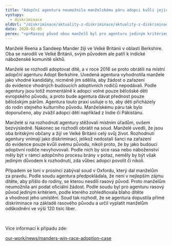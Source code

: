 ```yaml
---
title: "Adopční agentura neumožnila manželskému páru adopci kvůli jejich rasovému původu. Podle soudu došlo k diskriminaci"
vystupy:
  - diskriminace
oldUrl: "/diskriminace/aktuality-z-diskriminace/aktuality-z-diskriminace-2020/adopcni-agentura-neumoznila-manzelskemu-paru-adopci-kvuli-jejich-rasovemu-puvodu-podle-sou/"
date: 2020-02-05
perex: "<p>Rasový původ obou manželů byl pro agenturu jediným kritériem k odmítnutí adopce, což bylo podle britského soudu diskriminační.</p>"
---
```


<!-- imported from the old website -->

<p>Manželé Reena a Sandeep Mander žijí ve Velké Británii v oblasti Berkshire. Oba se narodili ve Velké Británii, svým původem ale patří k indické náboženské komunitě sikhů. </p> <p>Manželé se rozhodli adoptovat dítě, a v roce 2016 se proto obrátili na místní adopční agenturu Adopt Berkshire. Uvedená agentura vyhodnotila manžele jako vhodné kandidáty, nicméně jim sdělila, aby žádost o zařazení do evidence vhodných budoucích adoptivních rodičů nepodávali. Podle agentury jsou totiž momentálně k adopci volné pouze bělošské děti evropského původu, a proto bude agentura dávat přednost pouze bělošským párům. Agentura touto praxí usiluje o to, aby děti přicházely do rodin stejného kulturního původu. Manželskému páru tak bylo doporučeno, aby zvážil adopci dětí například z Indie či Pákistánu. </p> <p>Manželé si na rozhodnutí agentury stěžovali místním úřadům, ovšem bezvýsledně. Nakonec se rozhodli obrátit na soud. Manželé uvedli, že jsou oba britskými občany a žijí ve Velké Británii celý svůj život. Rozhodnutí agentury vnímají jako diskriminaci, jelikož nedostali šanci na zařazení do evidence pouze kvůli svému původu, nikoli proto, že by jako budoucí adoptivní rodiče nevyhovovali. Podle nich by sice rasa nebo náboženství měly být v rámci adopčního procesu brány v potaz, neměly by být však jediným důvodem k rozhodnutí, zda vůbec adopci povolit či nikoli. </p> <p>Případem se loni v prosinci zabýval soud v Oxfordu, který dal manželům za pravdu. Podle soudu agentura předpokládala, že není v nejlepším zájmu dítěte, aby přišlo do rodiny, se kterou nesdílí rasový původ. Proto manželům neumožnila ani podat oficiální žádost. Podle soudu byl pro agenturu rasový původ jediným kritériem, podle kterého zohledňovala blaho dítěte a vhodnost jeho umístění. Soud tak rozhodl, že se agentura dopustila přímé diskriminace na základě rasového původu a určil vyplatit manželům odškodnění ve výši 120 tisíc liber.</p> <p> </p> <p>Více informací k případu zde:</p> <p><a href="https://www.equalityhumanrights.com/en/our-work/news/manders-win-race-adoption-case" target="_blank">our-work/news/manders-win-race-adoption-case</a></p>
